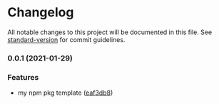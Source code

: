 # Changelog

All notable changes to this project will be documented in this file. See [standard-version](https://github.com/conventional-changelog/standard-version) for commit guidelines.

### 0.0.1 (2021-01-29)


### Features

* my npm pkg template ([eaf3db8](https://github.com/izayl/template-typescript-npm-package/commit/eaf3db8d468212b884ca58f31d7d610b9799ae6b))
